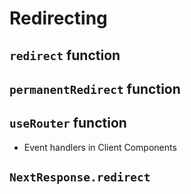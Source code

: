 # Redirecting

## `redirect` function

## `permanentRedirect` function

## `useRouter` function

- Event handlers in Client Components

## `NextResponse.redirect`

